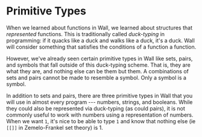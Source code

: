  # Primitive Types

When we learned about functions in Wall, we learned about structures that *represented* functions.  This is traditionally called *duck-typing* in programming: if it quacks like a duck and walks like a duck, it's a duck.  Wall will consider something that satisfies the conditions of a function a function.

However, we've already seen certain primitive types in Wall like sets, pairs, and symbols that fall outside of this duck-typing scheme.  That is, they are what they are, and nothing else can be them but them.  A combinations of sets and pairs cannot be made to resemble a symbol.  Only a symbol is a symbol.

In addition to sets and pairs, there are three primitive types in Wall that you will use in almost every program --- numbers, strings, and booleans.  While they could also be represented via duck-typing (as could pairs), it is not commonly useful to work with numbers using a representation of numbers.  When we want `1`, it's nice to be able to type `1` and know that nothing else (ie `[[]]` in Zemelo-Frankel set theory) is 1.
